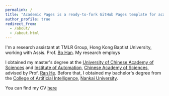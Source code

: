 ```yaml
---
permalink: /
title: "Academic Pages is a ready-to-fork GitHub Pages template for academic personal websites"
author_profile: true
redirect_from: 
  - /about/
  - /about.html
---
```


I'm a research assistant at TMLR Group, Hong Kong Baptist University, working with Assis. Prof. [Bo Han](https://bhanml.github.io/).
My research employs 

I obtained my master's degree at the [University of Chinese Academy of Sciences](https://www.ucas.edu.cn/) and [Institute of Automation](http://www.ia.cas.cn/), [Chinese Academy of Sciences](https://www.cas.cn/), advised by Prof. [Ran He](https://rhe-web.github.io/).
Before that, I obtained my bachelor's degree from the [College of Artificial Intelligence](https://ai.nankai.edu.cn/), [Nankai University](https://www.nankai.edu.cn/).


You can find my CV [here](../assets/CV_PuningYang.pdf)
